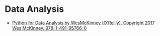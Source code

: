 # Data Analysis
* [Python  for  Data  Analysis  by  WesMcKinney (O’Reilly). Copyright 2017 Wes McKinney, 978-1-491-95766-0](http://shop.oreilly.com/product/0636920023784.do)
